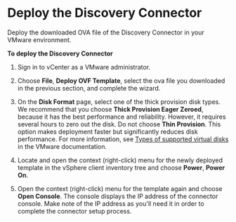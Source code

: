 # Deploy the Discovery Connector<a name="deploy-connector-appliance"></a>

Deploy the downloaded OVA file of the Discovery Connector in your VMware environment\.

**To deploy the Discovery Connector**

1. Sign in to vCenter as a VMware administrator\.

1. Choose **File**, **Deploy OVF Template**, select the ova file you downloaded in the previous section, and complete the wizard\.

1. On the **Disk Format** page, select one of the thick provision disk types\. We recommend that you choose **Thick Provision Eager Zeroed**, because it has the best performance and reliability\. However, it requires several hours to zero out the disk\. Do not choose **Thin Provision**\. This option makes deployment faster but significantly reduces disk performance\. For more information, see [Types of supported virtual disks](http://kb.vmware.com/selfservice/microsites/search.do?language=en_US&cmd=displayKC&externalId=1022242) in the VMware documentation\.

1. Locate and open the context \(right\-click\) menu for the newly deployed template in the vSphere client inventory tree and choose **Power**, **Power On**\.

1. Open the context \(right\-click\) menu for the template again and choose **Open Console**\. The console displays the IP address of the connector console\. Make note of the IP address as you'll need it in order to complete the connector setup process\.